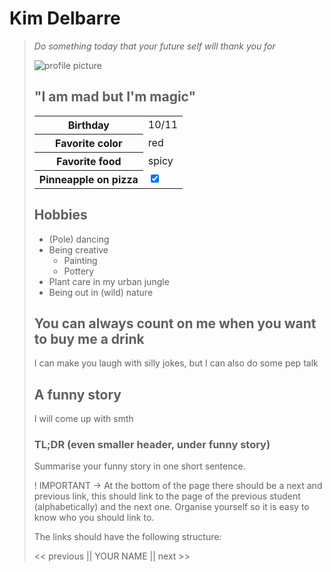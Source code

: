 <h1>Kim Delbarre</h1>

<blockquote>
	<p><em>Do something today that your future self will thank you for</em></p>

![profile picture](https://github.com/KimDelbarre/markdown-challenge/ProfPic15052020.jpg "profile picture")

<h2>"I am mad but I'm magic"</h2>

<table>
  <tr>
    <th>Birthday</th>
    <td>10/11</td>
  </tr>
  <tr>
    <th>Favorite color</th>
    <td>red</td>
 </tr>
 <tr>
    <th>Favorite food</th>
    <td>spicy</td>

  </tr>
  <tr>
    <th>Pinneapple on pizza</th>
    <td><input type="checkbox" name="yes please" value="yes please" checked></td>
  </tr>
</table>

<h2>Hobbies</h2>
<ul>
	<li>(Pole) dancing</li>
	<li>Being creative<ul><li>Painting</li><li>Pottery</li>
	</ul></li>
	<li>Plant care in my urban jungle</li>
	<li>Being out in (wild) nature</li>
</ul>

<h2>You can always count on me when you want to buy me a drink</h2>

<p>I can make you laugh with silly jokes, but I can also do some pep talk</p>

<h2>A funny story</h2>

<p>I will come up with smth</p>

<h3>TL;DR (even smaller header, under funny story)</h3>

<p>Summarise your funny story in one short sentence.</p>




! IMPORTANT -> At the bottom of the page there should be a next and previous link, this should link to the page of the previous student (alphabetically) and the next one.
Organise yourself so it is easy to know who you should link to.

The links should have the following structure:

<< previous || YOUR NAME || next >>
